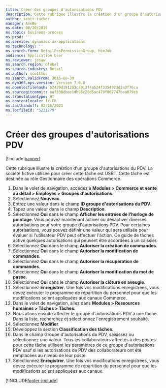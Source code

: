 ```yaml
---
title: Créer des groupes d'autorisations PDV
description: Cette rubrique illustre la création d'un groupe d'autorisations du PDV.
author: scott-tucker
manager: AnnBe
ms.date: 08/20/2019
ms.topic: business-process
ms.prod: ''
ms.service: dynamics-ax-applications
ms.technology: ''
ms.search.form: RetailPosPermissionGroup, HcmJob
audience: Application User
ms.reviewer: josaw
ms.search.region: Global
ms.search.industry: Retail
ms.author: scotttuc
ms.search.validFrom: 2016-06-30
ms.dyn365.ops.version: Version 7.0.0
ms.openlocfilehash: b2439d1912b3ca013f4a524f3354923d2a3f76ca
ms.sourcegitcommit: eaf330dbee1db96c20d5ac479f007747bea079eb
ms.translationtype: HT
ms.contentlocale: fr-FR
ms.lasthandoff: 02/15/2021
ms.locfileid: "5221279"
---
```

# <a name="create-pos-permission-groups"></a>Créer des groupes d'autorisations PDV

[!include [banner](../includes/banner.md)]

Cette rubrique illustre la création d'un groupe d'autorisations du PDV. La société fictive utilisée pour créer cette tâche est USRT. Cette tâche est destinée au rôle Gestionnaire des opérations Commerce.

1. Dans le volet de navigation, accédez à **Modules > Commerce et vente au détail > Employés > Groupes d'autorisations**.
2. Sélectionnez **Nouveau**.
3. Entrez une valeur dans le champ **ID groupe d'autorisations du PDV**.
4. Tapez une valeur dans le champ **Description**.
5. Sélectionnez **Oui** dans le champ **Afficher les entrées de l'horloge de pointage**. Vous pouvez maintenant activer ou désactiver diverses autorisations pour votre groupe d'autorisations PDV. Pour certaines autorisations, vous pouvez définir une valeur qui sera utilisée pour évaluer si l'utilisateur PDV peut effectuer l'action. Ce guide de tâches active quelques autorisations qui peuvent être accordées à un caissier.  
6. Sélectionnez **Oui** dans le champ **Autoriser la création de commandes**.
7. Sélectionnez **Oui** dans le champ **Autoriser la modification de commandes**.
8. Sélectionnez **Oui** dans le champ **Autoriser la récupération de commandes**.
9. Sélectionnez **Oui** dans le champ **Autoriser la modification du mot de passe**.
10. Sélectionnez **Oui** dans le champ **Autoriser la clôture en aveugle**.
11. Sélectionnez **Enregistrer**. Une fois vos modifications enregistrées, vous devez exécuter le programme de répartition du personnel pour que les modifications soient appliquées aux canaux Commerce. 
12. Dans le volet de navigation, allez dans **Modules > Ressources humaines > Tâches > Tâches**.
13. Nous allons ensuite affecter le groupe d'autorisations PDV à une tâche. Dans la liste, recherchez et sélectionnez l'enregistrement souhaité.
14. Sélectionnez **Modifier**.
15. Développez la section **Classification des tâches**.
16. Dans le champ Groupe d'autorisations du PDV, saisissez ou sélectionnez une valeur. Tous les collaborateurs affectés à des postes pour cette tâche utilisent les paramètres de ce groupe d'autorisations PDV sauf si les autorisations de PDV des collaborateurs ont été remplacées au niveau de leur poste.  
17. Sélectionnez **Enregistrer**. Une fois vos modifications enregistrées, vous devez exécuter le programme de répartition du personnel pour que les modifications soient appliquées aux canaux.  



[!INCLUDE[footer-include](../../includes/footer-banner.md)]
